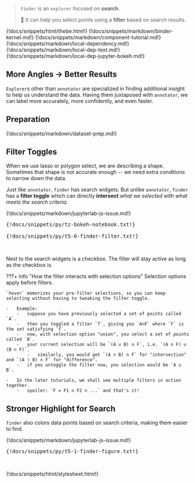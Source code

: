 > `Finder` is an `explorer` focused on **search**.
>
> :speedboat: It can help you select points using a **filter** based on search results.

{!docs/snippets/html/thebe.html!}
{!docs/snippets/markdown/binder-kernel.md!}
{!docs/snippets/markdown/component-tutorial.md!}
{!docs/snippets/markdown/local-dependency.md!}
{!docs/snippets/markdown/local-dep-text.md!}
{!docs/snippets/markdown/local-dep-jupyter-bokeh.md!}

## **More Angles -> Better Results**

`Explorer`s other than `annotator` are specialized in finding additional insight to help us understand the data. Having them juxtaposed with `annotator`, we can label more accurately, more confidently, and even faster.

## **Preparation**

{!docs/snippets/markdown/dataset-prep.md!}

## **Filter Toggles**

When we use lasso or polygon select, we are describing a shape. Sometimes that shape is not accurate enough -- we need extra conditions to narrow down the data.

Just like `annotator`, `finder` has search widgets. But unlike `annotator`, `finder` has a **filter toggle** which can directly **intersect** *what we selected* with *what meets the search criteria*.

{!docs/snippets/markdown/jupyterlab-js-issue.md!}

<pre data-executable>
{!docs/snippets/py/tz-bokeh-notebook.txt!}

{!docs/snippets/py/t5-0-finder-filter.txt!}
</pre><br>

Next to the search widgets is a checkbox. The filter will stay active as long as the checkbox is.

???+ info "How the filter interacts with selection options"
    Selection options apply before filters.

    `hover` memorizes your pre-filter selections, so you can keep selecting without having to tweaking the filter toggle.

    -   Example:
        -   suppose you have previously selected a set of points called `A`.
        -   then you toggled a filter `f`, giving you `A∩F` where `F` is the set satisfying `f`.
        -   now, with selection option "union", you select a set of points called `B`.
        -   your current selection will be `(A ∪ B) ∩ F`, i.e. `(A ∩ F) ∪ (B ∩ F)`.
            -   similarly, you would get `(A ∩ B) ∩ F` for "intersection" and `(A ∖ B) ∩ F` for "difference".
        -   if you untoggle the filter now, you selection would be `A ∪ B`.

    -   In the later tutorials, we shall see multiple filters in action together.
        -   spoiler: `F = F1 ∩ F2 ∩ ...` and that's it!

## **Stronger Highlight for Search**

`finder` also colors data points based on search criteria, making them easier to find.

{!docs/snippets/markdown/jupyterlab-js-issue.md!}

<pre data-executable>
{!docs/snippets/py/t5-1-finder-figure.txt!}
</pre><br>

{!docs/snippets/html/stylesheet.html!}

